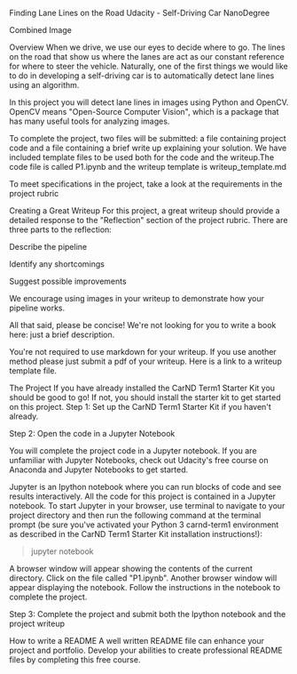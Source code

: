 Finding Lane Lines on the Road
Udacity - Self-Driving Car NanoDegree

Combined Image

Overview
When we drive, we use our eyes to decide where to go. The lines on the road that show us where the lanes are act as our constant reference for where to steer the vehicle. Naturally, one of the first things we would like to do in developing a self-driving car is to automatically detect lane lines using an algorithm.

In this project you will detect lane lines in images using Python and OpenCV. OpenCV means "Open-Source Computer Vision", which is a package that has many useful tools for analyzing images.

To complete the project, two files will be submitted: a file containing project code and a file containing a brief write up explaining your solution. We have included template files to be used both for the code and the writeup.The code file is called P1.ipynb and the writeup template is writeup_template.md

To meet specifications in the project, take a look at the requirements in the project rubric

Creating a Great Writeup
For this project, a great writeup should provide a detailed response to the "Reflection" section of the project rubric. There are three parts to the reflection:

Describe the pipeline

Identify any shortcomings

Suggest possible improvements

We encourage using images in your writeup to demonstrate how your pipeline works.

All that said, please be concise! We're not looking for you to write a book here: just a brief description.

You're not required to use markdown for your writeup. If you use another method please just submit a pdf of your writeup. Here is a link to a writeup template file.

The Project
If you have already installed the CarND Term1 Starter Kit you should be good to go! If not, you should install the starter kit to get started on this project.
Step 1: Set up the CarND Term1 Starter Kit if you haven't already.

Step 2: Open the code in a Jupyter Notebook

You will complete the project code in a Jupyter notebook. If you are unfamiliar with Jupyter Notebooks, check out Udacity's free course on Anaconda and Jupyter Notebooks to get started.

Jupyter is an Ipython notebook where you can run blocks of code and see results interactively. All the code for this project is contained in a Jupyter notebook. To start Jupyter in your browser, use terminal to navigate to your project directory and then run the following command at the terminal prompt (be sure you've activated your Python 3 carnd-term1 environment as described in the CarND Term1 Starter Kit installation instructions!):

> jupyter notebook

A browser window will appear showing the contents of the current directory. Click on the file called "P1.ipynb". Another browser window will appear displaying the notebook. Follow the instructions in the notebook to complete the project.

Step 3: Complete the project and submit both the Ipython notebook and the project writeup

How to write a README
A well written README file can enhance your project and portfolio. Develop your abilities to create professional README files by completing this free course.
